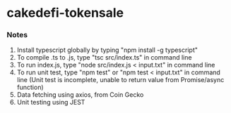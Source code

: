 # cakedefi-tokensale
 
### Notes
1. Install typescript globally by typing "npm install -g typescript"
2. To compile .ts to .js, type "tsc src/index.ts" in command line
3. To run index.js, type "node src/index.js < input.txt" in command line
4. To run unit test, type "npm test" or "npm test < input.txt" in command line (Unit test is incomplete, unable to return value from Promise/async function)
5. Data fetching using axios, from Coin Gecko
6. Unit testing using JEST

